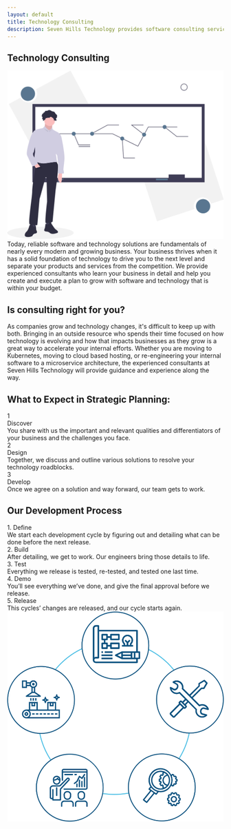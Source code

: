 ```yaml
---
layout: default
title: Technology Consulting
description: Seven Hills Technology provides software consulting services in any industry with local experienced consultants skilled at delivering high quality software solutions to clients.
---
```


<section class="sh-intro">
    <div class="sh-tagline">
        <h1 class="sh-header-lines"><span>Technology Consulting</span></h1>
        <div class="sh-page-feature" >
            <img src="/images/consulting-color.svg" alt="consulting" />
        </div>
    </div>
    <div class="sh-description">
        Today, reliable software and technology solutions are fundamentals of nearly every modern and growing business. Your business thrives when it has a solid foundation of technology to drive you to the next level and separate your products and services from the competition. We provide experienced consultants who learn your business in detail and help you create and execute a plan to grow with software and technology that is within your budget.
    </div>
    <h2 class="sh-header-lines"><span>Is consulting right for you?</span></h2>
    <div class="sh-description">
        As companies grow and technology changes, it's difficult to keep up with both. Bringing in an outside resource who spends their time focused on how technology is evolving and how that impacts businesses as they grow is a great way to accelerate your internal efforts. Whether you are moving to Kubernetes, moving to cloud based hosting, or re-engineering your internal software to a microservice architecture, the experienced consultants at Seven Hills Technology will provide guidance and experience along the way.
    </div>
</section>

<div class="sh-band-flair dark-top"></div>
<section class="sh-dark-band">
    <h1 class="sh-dark-band-header">What to Expect in Strategic Planning:</h1>
    <div class="steps">
        <div class="step">
            <div class="step-number">1</div>
            <div class="step-title">Discover</div>
            <div class="step-caption">
                You share with us the important and relevant qualities and differentiators of your business and the challenges you face.
            </div>
        </div>
        <div class="step">
            <div class="step-number">2</div>
            <div class="step-title">Design</div>
            <div class="step-caption">
                Together, we discuss and outline various solutions to resolve your technology roadblocks.
            </div>
        </div>
        <div class="step">
            <div class="step-number">3</div>
            <div class="step-title">Develop</div>
            <div class="step-caption">
                Once we agree on a solution and way forward, our team gets to work.
            </div>
        </div>
    </div>
</section>
<div class="sh-band-flair dark-bottom"></div>

<section class="sh-white-band">
    <h1 class="sh-white-band-header">Our Development Process</h1>
    <div class="dev-steps">
        <div class="dev-step-list">
            <div class="dev-step">
                <div class="dev-step-title">1. Define</div>
                <div class="dev-step-description">We start each development cycle by figuring out and detailing what can be done before the next release.</div>
            </div>
            <div class="dev-step">
                <div class="dev-step-title">2. Build</div>
                <div class="dev-step-description">After detailing, we get to work. Our engineers bring those details to life.</div>
            </div>
            <div class="dev-step">
                <div class="dev-step-title">3. Test</div>
                <div class="dev-step-description">Everything we release is tested, re-tested, and tested one last time.</div>
            </div>
            <div class="dev-step">
                <div class="dev-step-title">4. Demo</div>
                <div class="dev-step-description">You’ll see everything we’ve done, and give the final approval before we release.</div>
            </div>
            <div class="dev-step">
                <div class="dev-step-title">5. Release</div>
                <div class="dev-step-description">This cycles’ changes are released, and our cycle starts again.</div>
            </div>
        </div>
        <div class="dev-step-graphic">
            <img src="/images/dev-process.svg" alt="Development Process" />
        </div>
    </div>
</section>